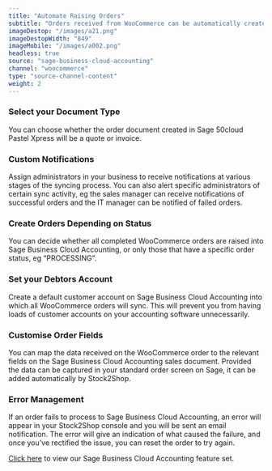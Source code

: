 ```yaml
---
title: "Automate Raising Orders"
subtitle: "Orders received from WooCommerce can be automatically created in Sage Business Cloud Accounting."
imageDestop: "/images/a21.png"
imageDestopWidth: "849"
imageMobile: "/images/a002.png"
headless: true
source: "sage-business-cloud-accounting"
channel: "woocommerce"
type: "source-channel-content"
weight: 2
---
```


### Select your Document Type
You can choose whether the order document created in Sage 50cloud Pastel Xpress will be a quote or invoice.

### Custom Notifications
Assign administrators in your business to receive notifications at various stages of the syncing process. You can also alert specific administrators of certain sync activity, eg the sales manager can receive notifications of successful orders and the IT manager can be notified of failed orders.

### Create Orders Depending on Status
You can decide whether all completed WooCommerce orders are raised into Sage Business Cloud Accounting, or only those that have a specific order status, eg “PROCESSING”.

### Set your Debtors Account
Create a default customer account on Sage Business Cloud Accounting into which all WooCommerce orders will sync. This will prevent you from having loads of customer accounts on your accounting software unnecessarily.

### Customise Order Fields
You can map the data received on the WooCommerce order to the relevant fields on the Sage Business Cloud Accounting sales document. Provided the data can be captured in your standard order screen on Sage, it can be added automatically by Stock2Shop.

### Error Management
If an order fails to process to Sage Business Cloud Accounting, an error will appear in your Stock2Shop console and you will be sent an email notification. The error will give an indication of what caused the failure, and once you’ve rectified the issue, you can reset the order to try again.

[Click here](/help/features/sage-business-cloud-accounting/ "Sage Business Cloud Accounting Features") to view our Sage Business Cloud Accounting feature set.